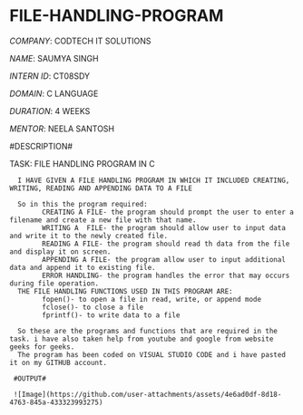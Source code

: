 # FILE-HANDLING-PROGRAM

*COMPANY*: CODTECH IT SOLUTIONS

*NAME*: SAUMYA SINGH

*INTERN ID*: CT08SDY

*DOMAIN*: C LANGUAGE

*DURATION*: 4 WEEKS

*MENTOR*: NEELA SANTOSH

#DESCRIPTION#

TASK: FILE HANDLING PROGRAM IN C 

      I HAVE GIVEN A FILE HANDLING PROGRAM IN WHICH IT INCLUDED CREATING, WRITING, READING AND APPENDING DATA TO A FILE
      
      So in this the program required:
            CREATING A FILE- the program should prompt the user to enter a filename and create a new file with that name.
            WRITING A  FILE- the program should allow user to input data and write it to the newly created file.
            READING A FILE- the program should read th data from the file and display it on screen.
            APPENDING A FILE- the program allow user to input additional data and append it to existing file.
            ERROR HANDLING- the program handles the error that may occurs during file operation.
      THE FILE HANDLING FUNCTIONS USED IN THIS PROGRAM ARE:
            fopen()- to open a file in read, write, or append mode
            fclose()- to close a file
            fprintf()- to write data to a file

      So these are the programs and functions that are required in the task. i have also taken help from youtube and google from website geeks for geeks.
      The program has been coded on VISUAL STUDIO CODE and i have pasted it on my GITHUB account.

     #OUTPUT# 
     
     ![Image](https://github.com/user-attachments/assets/4e6ad0df-8d18-4763-845a-433323993275)
